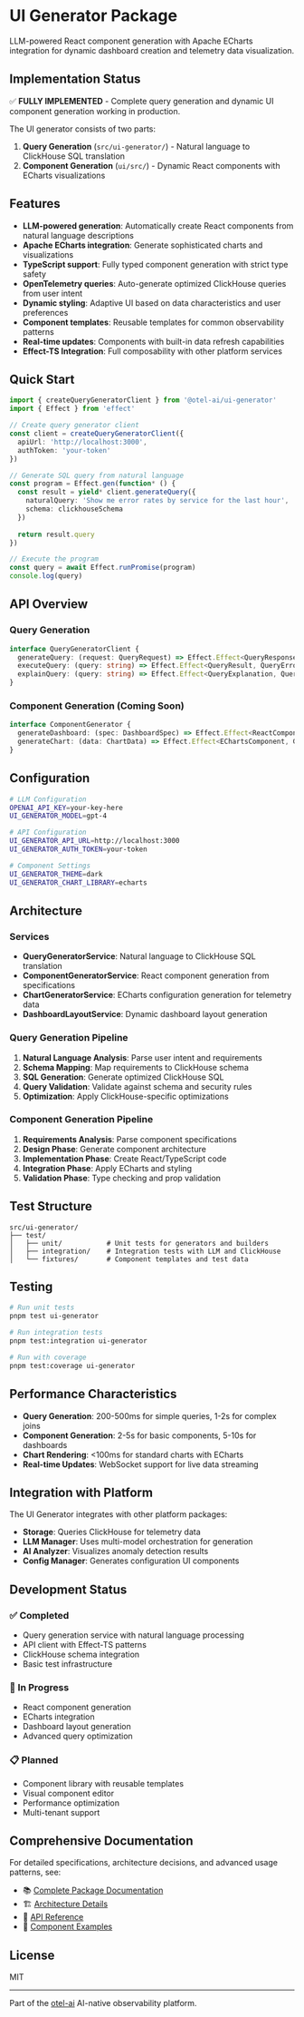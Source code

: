 # UI Generator Package

LLM-powered React component generation with Apache ECharts integration for dynamic dashboard creation and telemetry data visualization.

## Implementation Status

✅ **FULLY IMPLEMENTED** - Complete query generation and dynamic UI component generation working in production.

The UI generator consists of two parts:
1. **Query Generation** (`src/ui-generator/`) - Natural language to ClickHouse SQL translation
2. **Component Generation** (`ui/src/`) - Dynamic React components with ECharts visualizations

## Features

- **LLM-powered generation**: Automatically create React components from natural language descriptions
- **Apache ECharts integration**: Generate sophisticated charts and visualizations
- **TypeScript support**: Fully typed component generation with strict type safety
- **OpenTelemetry queries**: Auto-generate optimized ClickHouse queries from user intent
- **Dynamic styling**: Adaptive UI based on data characteristics and user preferences
- **Component templates**: Reusable templates for common observability patterns
- **Real-time updates**: Components with built-in data refresh capabilities
- **Effect-TS Integration**: Full composability with other platform services

## Quick Start

```typescript
import { createQueryGeneratorClient } from '@otel-ai/ui-generator'
import { Effect } from 'effect'

// Create query generator client
const client = createQueryGeneratorClient({
  apiUrl: 'http://localhost:3000',
  authToken: 'your-token'
})

// Generate SQL query from natural language
const program = Effect.gen(function* () {
  const result = yield* client.generateQuery({
    naturalQuery: 'Show me error rates by service for the last hour',
    schema: clickhouseSchema
  })
  
  return result.query
})

// Execute the program
const query = await Effect.runPromise(program)
console.log(query)
```

## API Overview

### Query Generation

```typescript
interface QueryGeneratorClient {
  generateQuery: (request: QueryRequest) => Effect.Effect<QueryResponse, QueryError, never>
  executeQuery: (query: string) => Effect.Effect<QueryResult, QueryError, never>
  explainQuery: (query: string) => Effect.Effect<QueryExplanation, QueryError, never>
}
```

### Component Generation (Coming Soon)

```typescript
interface ComponentGenerator {
  generateDashboard: (spec: DashboardSpec) => Effect.Effect<ReactComponent, GenerationError, never>
  generateChart: (data: ChartData) => Effect.Effect<EChartsComponent, GenerationError, never>
}
```

## Configuration

```bash
# LLM Configuration
OPENAI_API_KEY=your-key-here
UI_GENERATOR_MODEL=gpt-4

# API Configuration
UI_GENERATOR_API_URL=http://localhost:3000
UI_GENERATOR_AUTH_TOKEN=your-token

# Component Settings
UI_GENERATOR_THEME=dark
UI_GENERATOR_CHART_LIBRARY=echarts
```

## Architecture

### Services

- **QueryGeneratorService**: Natural language to ClickHouse SQL translation
- **ComponentGeneratorService**: React component generation from specifications
- **ChartGeneratorService**: ECharts configuration generation for telemetry data
- **DashboardLayoutService**: Dynamic dashboard layout generation

### Query Generation Pipeline

1. **Natural Language Analysis**: Parse user intent and requirements
2. **Schema Mapping**: Map requirements to ClickHouse schema
3. **SQL Generation**: Generate optimized ClickHouse SQL
4. **Query Validation**: Validate against schema and security rules
5. **Optimization**: Apply ClickHouse-specific optimizations

### Component Generation Pipeline

1. **Requirements Analysis**: Parse component specifications
2. **Design Phase**: Generate component architecture
3. **Implementation Phase**: Create React/TypeScript code
4. **Integration Phase**: Apply ECharts and styling
5. **Validation Phase**: Type checking and prop validation

## Test Structure

```
src/ui-generator/
├── test/
│   ├── unit/           # Unit tests for generators and builders
│   ├── integration/    # Integration tests with LLM and ClickHouse
│   └── fixtures/       # Component templates and test data
```

## Testing

```bash
# Run unit tests
pnpm test ui-generator

# Run integration tests
pnpm test:integration ui-generator

# Run with coverage
pnpm test:coverage ui-generator
```

## Performance Characteristics

- **Query Generation**: 200-500ms for simple queries, 1-2s for complex joins
- **Component Generation**: 2-5s for basic components, 5-10s for dashboards
- **Chart Rendering**: <100ms for standard charts with ECharts
- **Real-time Updates**: WebSocket support for live data streaming

## Integration with Platform

The UI Generator integrates with other platform packages:

- **Storage**: Queries ClickHouse for telemetry data
- **LLM Manager**: Uses multi-model orchestration for generation
- **AI Analyzer**: Visualizes anomaly detection results
- **Config Manager**: Generates configuration UI components

## Development Status

### ✅ Completed
- Query generation service with natural language processing
- API client with Effect-TS patterns
- ClickHouse schema integration
- Basic test infrastructure

### 🚧 In Progress
- React component generation
- ECharts integration
- Dashboard layout generation
- Advanced query optimization

### 📋 Planned
- Component library with reusable templates
- Visual component editor
- Performance optimization
- Multi-tenant support

## Comprehensive Documentation

For detailed specifications, architecture decisions, and advanced usage patterns, see:

- 📚 [Complete Package Documentation](../../../notes/packages/ui-generator/package.md)
- 🏗️ [Architecture Details](../../../notes/packages/ui-generator/architecture.md)
- 🔧 [API Reference](../../../notes/packages/ui-generator/api.md)
- 🎨 [Component Examples](../../../notes/packages/ui-generator/examples.md)

## License

MIT

---

Part of the [otel-ai](../../README.md) AI-native observability platform.